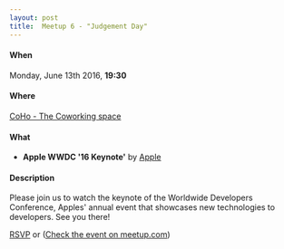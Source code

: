 ```yaml
---
layout: post
title:  Meetup 6 - "Judgement Day"
---
```


#### When
Monday, June 13th 2016, **19:30**

#### Where
[CoHo - The Coworking space](https://www.facebook.com/coho.gr)

#### What

* **Apple WWDC '16 Keynote'** by [Apple](https://developer.apple.com/wwdc/)

#### Description
Please join us to watch the keynote of the Worldwide Developers Conference, Apples' annual event that showcases new technologies to developers.
See you there!

<a href="http://www.meetup.com/CocoaHeadsSKG/events/231711923/" data-event="231711923" class="mu-rsvp-btn">RSVP</a> or
([Check the event on meetup.com](http://www.meetup.com/CocoaHeadsSKG/events/231711923/))
